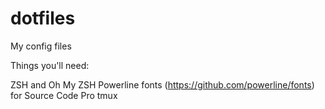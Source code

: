 # dotfiles
My config files

Things you'll need:

ZSH and Oh My ZSH
Powerline fonts (https://github.com/powerline/fonts) for Source Code Pro
tmux
